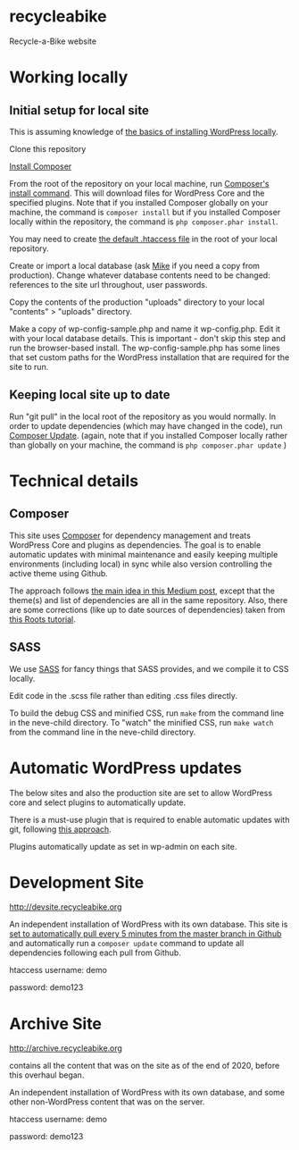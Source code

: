 # recycleabike
Recycle-a-Bike website

# Working locally

## Initial setup for local site
This is assuming knowledge of [the basics of installing WordPress locally](https://wordpress.org/support/article/installing-wordpress-on-your-own-computer/).

Clone this repository

[Install Composer](https://getcomposer.org/doc/00-intro.md#installation-linux-unix-macos)

From the root of the repository on your local machine, run [Composer's install command](https://getcomposer.org/doc/01-basic-usage.md#installing-dependencies). This will download files for WordPress Core and the specified plugins. Note that if you installed Composer globally on your machine, the command is `composer install` but if you installed Composer locally within the repository, the command is `php composer.phar install`. 

You may need to create [the default .htaccess file](https://wordpress.org/support/article/htaccess/#basic-wp) in the root of your local repository.

Create or import a local database (ask [Mike](https://github.com/mrengy) if you need a copy from production). Change whatever database contents need to be changed: references to the site url throughout, user passwords.

Copy the contents of the production "uploads" directory to your local "contents" > "uploads" directory.

Make a copy of wp-config-sample.php and name it wp-config.php. Edit it with your local database details. This is important - don't skip this step and run the browser-based install. The wp-config-sample.php has some lines that set custom paths for the WordPress installation that are required for the site to run.



## Keeping local site up to date
Run "git pull" in the local root of the repository as you would normally. In order to update dependencies (which may have changed in the code), run [Composer Update](https://getcomposer.org/doc/01-basic-usage.md#updating-dependencies-to-their-latest-versions). (again, note that if you installed Composer locally rather than globally on your machine, the command is `php composer.phar update` )

# Technical details

## Composer
This site uses [Composer](https://getcomposer.org/) for dependency management and treats WordPress Core and plugins as dependencies. The goal is to enable automatic updates with minimal maintenance and easily keeping multiple environments (including local) in sync while also version controlling the active theme using Github.

The approach follows [the main idea in this Medium post](https://medium.com/@halles/wordpress-composer-git-1ccf29a9827a), except that the theme(s) and list of dependencies are all in the same repository. Also, there are some corrections (like up to date sources of dependencies) taken from [this Roots tutorial](https://roots.io/using-composer-with-wordpress/).



## SASS
We use [SASS](https://sass-lang.com) for fancy things that SASS provides, and we compile it to CSS locally.

Edit code in the .scss file rather than editing .css files directly.

To build the debug CSS and minified CSS, run `make` from the command line in the neve-child directory.
To "watch" the minified CSS, run `make watch` from the command line in the neve-child directory.

# Automatic WordPress updates

The below sites and also the production site are set to allow WordPress core and select plugins to automatically update. 

There is a must-use plugin that is required to enable automatic updates with git, following [this approach](https://wordpress.org/support/article/configuring-automatic-background-updates/#core-updates-via-filter).

Plugins automatically update as set in wp-admin on each site.

# Development Site

http://devsite.recycleabike.org

An independent installation of WordPress with its own database. This site is [set to automatically pull every 5 minutes from the master branch in Github](https://stackoverflow.com/a/9006987/370407) and automatically run a `composer update` command to update all dependencies following each pull from Github.

htaccess username: demo

password: demo123

# Archive Site
http://archive.recycleabike.org

contains all the content that was on the site as of the end of 2020, before this overhaul began.

An independent installation of WordPress with its own database, and some other non-WordPress content that was on the server.

htaccess username: demo

password: demo123